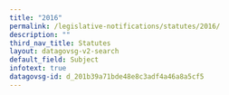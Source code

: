 ```yaml
---
title: "2016"
permalink: /legislative-notifications/statutes/2016/
description: ""
third_nav_title: Statutes
layout: datagovsg-v2-search
default_field: Subject
infotext: true
datagovsg-id: d_201b39a71bde48e8c3adf4a46a8a5cf5
---
```

